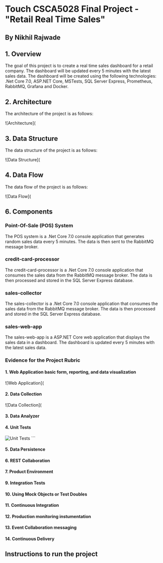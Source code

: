 # Touch CSCA5028 Final Project - "Retail Real Time Sales"

## By Nikhil Rajwade

## 1. Overview

The goal of this project is to create a real time sales dashboard for a retail company. The dashboard will be updated every 5 minutes with the latest sales data. The dashboard will be created using the following technologies:
.Net Core 7.0, ASP.NET Core, MSTests, SQL Server Express, Prometheus, RabbitMQ, Grafana and Docker.

## 2. Architecture

The architecture of the project is as follows:


![Architecture](

## 3. Data Structure

The data structure of the project is as follows:

![Data Structure](

## 4. Data Flow

The data flow of the project is as follows:


![Data Flow](

## 6. Components

### Point-Of-Sale (POS) System

The POS system is a .Net Core 7.0 console application that generates random sales data every 5 minutes. The data is then sent to the RabbitMQ message broker.

### credit-card-processor

The credit-card-processor is a .Net Core 7.0 console application that consumes the sales data from the RabbitMQ message broker. The data is then processed and stored in the SQL Server Express database.

### sales-collector

The sales-collector is a .Net Core 7.0 console application that consumes the sales data from the RabbitMQ message broker. The data is then processed and stored in the SQL Server Express database.

### sales-web-app

The sales-web-app is a ASP.NET Core web application that displays the sales data in a dashboard. The dashboard is updated every 5 minutes with the latest sales data.

### Evidence for the Project Rubric
#### 1. Web Application basic form, reporting, and data visualization
![Web Application](

#### 2. Data Collection
![Data Collection](

#### 3. Data Analyzer

#### 4. Unit Tests
![Unit Tests]() ```

#### 5. Data Persistence

#### 6. REST Collaboration

#### 7. Product Environment

#### 9. Integration Tests

#### 10. Using Mock Objects or Test Doubles

#### 11. Continuous Integration

#### 12. Production monitoring instumentation

#### 13. Event Collaboration messaging

#### 14. Continuous Delivery

## Instructions to run the project



